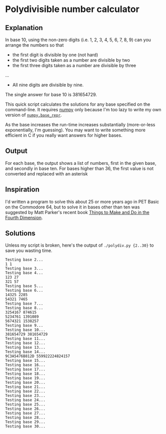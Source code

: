 # Polydivisible number calculator

## Explanation

In base 10, using the non-zero digits (i.e. 1, 2, 3, 4, 5, 6, 7, 8, 9) can you
arrange the numbers so that

- the first digit is divisible by one (not hard)
- the first two digits taken as a number are divisible by two
- the first three digits taken as a number are divisible by three

...
- All nine digits are divisible by nine.

The single answer for base 10 is 381654729.

This quick script calculates the solutions for any base specified on the
command-line. It requires [numpy](http://www.numpy.org/) only because I'm too
lazy to write my own version of
[`numpy.base_repr`](http://docs.scipy.org/doc/numpy-1.10.1/reference/generated/numpy.base_repr.html).

As the base increases the run-time increases substantially (more-or-less
exponentially, I'm guessing). You may want to write something more efficient in
C if you really want answers for higher bases.

## Output

For each base, the output shows a list of numbers, first in the given base, and
secondly in base ten. For bases higher than 36, the first value is not converted
and replaced with an asterisk

## Inspiration

I'd written a program to solve this about 25 or more years ago in PET Basic on
the Commodore 64, but to solve it in bases other than ten was suggested by Matt
Parker's recent book [Things to Make and Do in the Fourth
Dimension](http://makeanddo4d.com/).

## Solutions

Unless my script is broken, here's the output of `./polydiv.py {2..30}` to save
you wasting time.

```
Testing base 2...
1 1
Testing base 3...
Testing base 4...
123 27
321 57
Testing base 5...
Testing base 6...
14325 2285
54321 7465
Testing base 7...
Testing base 8...
3254167 874615
5234761 1391089
5674321 1538257
Testing base 9...
Testing base 10...
381654729 381654729
Testing base 11...
Testing base 12...
Testing base 13...
Testing base 14...
9C3A5476B812D 559922224824157
Testing base 15...
Testing base 16...
Testing base 17...
Testing base 18...
Testing base 19...
Testing base 20...
Testing base 21...
Testing base 22...
Testing base 23...
Testing base 24...
Testing base 25...
Testing base 26...
Testing base 27...
Testing base 28...
Testing base 29...
Testing base 30...
```
